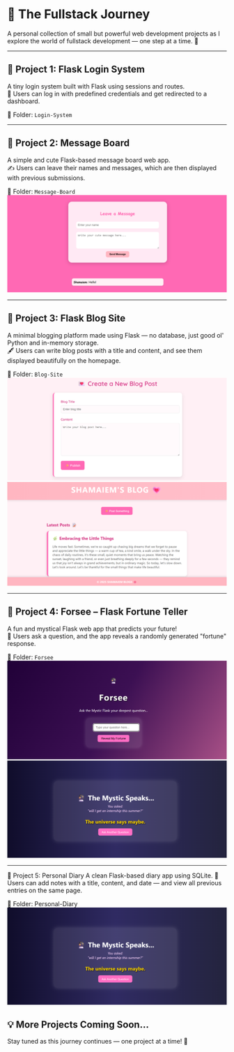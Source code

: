 # 🚀 The Fullstack Journey

A personal collection of small but powerful web development projects as I explore the world of fullstack development — one step at a time. 🌱

---

## 🧪 Project 1: Flask Login System
A tiny login system built with Flask using sessions and routes.  
🔐 Users can log in with predefined credentials and get redirected to a dashboard.

📂 Folder: `Login-System`


---

## 💌 Project 2: Message Board
A simple and cute Flask-based message board web app.  
✍️ Users can leave their names and messages, which are then displayed with previous submissions.

📂 Folder: `Message-Board`
![Screenshot](https://github.com/shamaiem10/TheFullstackJourney/blob/main/Message-Board/screenshot.png?raw=true)

---
## 📝 Project 3: Flask Blog Site  
A minimal blogging platform made using Flask — no database, just good ol' Python and in-memory storage.  
🖋️ Users can write blog posts with a title and content, and see them displayed beautifully on the homepage.

📂 Folder: `Blog-Site`
![Screenshot](https://github.com/shamaiem10/TheFullstackJourney/blob/main/Blog-Site/static/img.png)
![Screenshot](https://github.com/shamaiem10/TheFullstackJourney/blob/main/Blog-Site/static/images/image.png)

---
## 🔮 Project 4: Forsee – Flask Fortune Teller  
A fun and mystical Flask web app that predicts your future!  
🎱 Users ask a question, and the app reveals a randomly generated "fortune" response.

📂 Folder: `Forsee`  
![Screenshot](https://github.com/shamaiem10/TheFullstackJourney/blob/main/Forsee/static/images/Screenshot%202025-07-19%20182544.png?raw=true)
![Screenshot](https://github.com/shamaiem10/TheFullstackJourney/blob/main/Forsee/static/images/Screenshot%202025-07-19%20182448.png)

---
📔 Project 5: Personal Diary
A clean Flask-based diary app using SQLite.
📝 Users can add notes with a title, content, and date — and view all previous entries on the same page.

📂 Folder: Personal-Diary
![Screenshot](https://github.com/shamaiem10/TheFullstackJourney/blob/main/Forsee/static/images/Screenshot%202025-07-19%20182448.png)


## 💡 More Projects Coming Soon...
Stay tuned as this journey continues — one project at a time! 🚧

